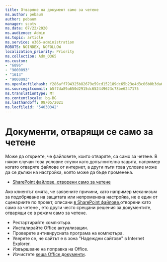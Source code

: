 ```yaml
---
title: Отваряне на документ само за четене
ms.author: pebaum
author: pebaum
manager: scotv
ms.date: 07/22/2020
ms.audience: Admin
ms.topic: article
ms.service: o365-administration
ROBOTS: NOINDEX, NOFOLLOW
localization_priority: Priority
ms.collection: Adm_O365
ms.custom:
- "6896"
- "9000093"
- "1613"
- "9000093"
ms.openlocfilehash: f286aff794325b82679e59cd152189dc65b23e4d3c06b0b3da65851cd767bbaa
ms.sourcegitcommit: b5f7da89a650d2915dc652449623c78be6247175
ms.translationtype: MT
ms.contentlocale: bg-BG
ms.lasthandoff: 08/05/2021
ms.locfileid: "54030342"
---
```

# <a name="documents-opening-in-read-only"></a>Документи, отварящи се само за четене

Може да откриете, че файловете, които отваряте, са само за четене. В някои случаи това условие служи като допълнителна защита, например когато отваряте файлове от интернет, а други пъти това условие може да се дължи на настройка, която може да бъде променена.

- [SharePoint файлове, отворени само за четене](https://docs.microsoft.com/sharepoint/troubleshoot/lists-and-libraries/files-open-as-read-only-and-cannot-check-in-or-out)

Ако клиентът смята, че заявените причини, като например механизъм за подобряване на защитата или непроменена настройка, не е един от сценариите по проект, описани [в SharePoint файлове,](https://docs.microsoft.com/sharepoint/troubleshoot/lists-and-libraries/files-open-as-read-only-and-cannot-check-in-or-out)отворени като само за четене , ето други често срещани решения за документите, отварящи се в режим само за четене.

- Рестартирайте компютъра.
- Инсталирайте Office актуализации.
- Проверете антивирусната програма на компютъра.
- Уверете се, че сайтът е в зона "Надеждни сайтове" в Internet Explorer.
- Извършване на поправка на Office.
- Изчистете [кеша Office документи](https://support.microsoft.com/office/delete-your-office-document-cache-b1d3765e-d71b-4bb8-99ca-acd22c42995d?ui=en-us&rs=en-us&ad=us).


